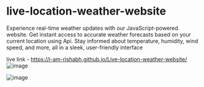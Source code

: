 # live-location-weather-website
Experience real-time weather updates with our JavaScript-powered website. Get instant access to accurate weather forecasts based on your current location using Api. Stay informed about temperature, humidity, wind speed, and more, all in a sleek, user-friendly interface

live link - https://i-am-rishabh.github.io/Live-location-weather-website/
![image](https://github.com/I-am-Rishabh/live-location-weather-website/assets/111455615/9b563e1e-798a-4844-8d36-1d88a3a7ec57)

![image](https://github.com/I-am-Rishabh/live-location-weather-website/assets/111455615/5f333626-1eff-4354-8c81-598377b66365)
